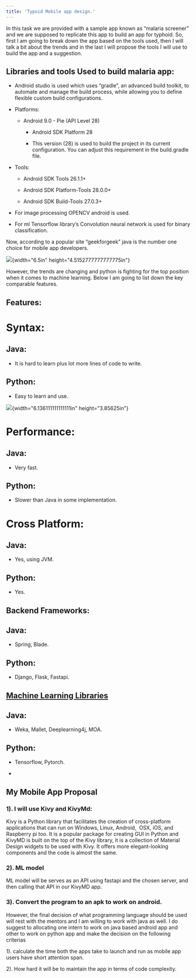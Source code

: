 ```yaml
---
title: 'Typoid Mobile app design.'
---
```


In this task we are provided with a sample app known as “malaria
screener” and we are supposed to replicate this app to build an app for
typhoid. So, first I am going to break down the app based on the tools
used, then I will talk a bit about the trends and in the last I will
propose the tools I will use to build the app and a suggestion.

Libraries and tools Used to build malaria app:
----------------------------------------------

-   Android studio is used which uses “gradle”, an advanced build
    toolkit, to automate and manage the build process, while allowing
    you to define flexible custom build configurations.

-   Platforms:

    -   Android 9.0 - Pie (API Level 28)

        -   Android SDK Platform 28

        -   This version (28) is used to build the project in its
            current configuration. You can adjust this requirement in
            the build.gradle file.

-   Tools:

    -   Android SDK Tools 26.1.1+

    -   Android SDK Platform-Tools 28.0.0+

    -   Android SDK Build-Tools 27.0.3+

-   For image processing OPENCV android is used.

-   For ml Tensorflow library’s Convolution neural network is used for
    binary classification.

Now, according to a popular site “geekforgeek” java is the number one
choice for mobile app developers.

![](media/image1.png){width="6.5in" height="4.5152777777777775in"}

However, the trends are changing and python is fighting for the top
position when it comes to machine learning. Below I am going to list
down the key comparable features.

Features:
---------

Syntax:
=======

 Java: 
-------

-   It is hard to learn plus lot more lines of code to write.

 Python:
--------

-   Easy to learn and use.

![](media/image2.png){width="6.136111111111111in" height="3.85625in"}

Performance:
============

 Java: 
-------

-   Very fast.

 Python:
--------

-   Slower than Java in some implementation.

Cross Platform:
===============

 Java: 
-------

-   Yes, using JVM.

 Python:
--------

-   Yes.

**Backend Frameworks**:
-----------------------

 Java: 
-------

-   Spring, Blade.

 Python:
--------

-   Django, Flask, Fastapi.

[**Machine Learning Libraries**](https://hackr.io/blog/best-machine-learning-libraries)
---------------------------------------------------------------------------------------

 Java: 
-------

-   Weka, Mallet, Deeplearning4j, MOA.

 Python:
--------

-   Tensorflow, Pytorch.

 
-

My Mobile App Proposal
----------------------

### 1). I will use Kivy and KivyMd: 

Kivy is a Python library that facilitates the creation of cross-platform
applications that can run on Windows, Linux, Android,  OSX, iOS, and
Raspberry pi too. It is a popular package for creating GUI in Python and
KivyMD is built on the top of the Kivy library, it is a collection of
Material Design widgets to be used with Kivy. It offers more
elegant-looking components and the code is almost the same.

### 2). ML model

ML model will be serves as an API using fastapi and the chosen server,
and then calling that API in our KivyMD app.

### 3). Convert the program to an apk to work on android.

However, the final decision of what programming language should be used
will rest with the mentors and I am willing to work with java as well. I
do suggest to allocating one intern to work on java based android app
and other to work on python app and make the decision on the following
criterias

1). calculate the time both the apps take to launch and run as mobile
app users have short attention span.

2). How hard it will be to maintain the app in terms of code complexity.
